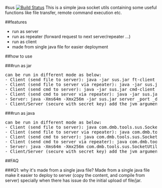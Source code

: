 #sus [![Build Status](https://travis-ci.org/domiyang/sus.svg?branch=master)](https://travis-ci.org/domiyang/sus)
This is a simple java socket utils containing some useful functions like file transfer, remote command execution etc. 

##features
- run as server
- run as repeater (forward request to next server/repeater ...)
- run as client
- made from single java file for easier deployment 

##how to use

###run as jar
<pre>
can be run in different mode as below:
- Client (send file to server): java -jar sus.jar ft-client _ip#_port _file [_dirDest]
- Client (send file to server via repeater): java -jar sus.jar ft-client _ip#_port[~_~_ip2#_port2...] _file  [_dirDest]
- Client (send cmd to server): java -jar sus.jar cmd-client _ip#_port _cmd
- Client (send cmd to server via repeater): java -jar sus.jar cmd-client _ip#_port[~_~_ip2#_port2...] _cmd
- Server: java -Xms64m -Xmx256m -jar sus.jar server _port _dir
- Client/Server (secure with secret key) add the jvm arguments as: java -DsecretKeyFile=d:/tools/sus/my_skey.txt
</pre>

###run as java
<pre>
can be run in different mode as below:
- Client (send file to server): java com.dmb.tools.sus.SocketUtilApp ft-client _ip#_port _file [_dirDest]
- Client (send file to server via repeater): java com.dmb.tools.sus.SocketUtilApp ft-client _ip#_port[~_~_ip2#_port2...] _file  [_dirDest]
- Client (send cmd to server): java com.dmb.tools.sus.SocketUtilApp cmd-client _ip#_port _cmd
- Client (send cmd to server via repeater): java com.dmb.tools.sus.SocketUtilApp cmd-client _ip#_port[~_~_ip2#_port2...] _cmd
- Server: java -Xms64m -Xmx256m com.dmb.tools.sus.SocketUtilApp server _port _dir
- Client/Server (secure with secret key) add the jvm arguments as: java -DsecretKeyFile=d:/tools/sus/my_skey.txt
</pre>

##FAQ

###Q1: why it's made from a single java file?
Made from a single java file make it easier to deploy to server (copy the content, and compile from server) specially when there has issue do the initial upload of file/jar.
